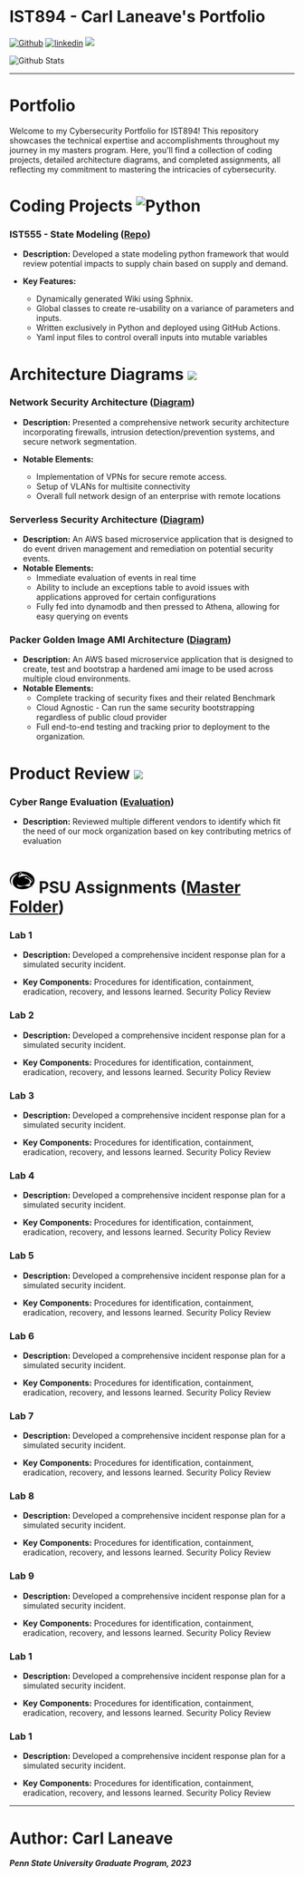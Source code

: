 # IST894 - Carl Laneave's Portfolio 
[![Github](https://img.shields.io/badge/GitHub-100000?style=for-the-badge&logo=github&logoColor=white)](https://github.com/claneave28) [![linkedin](https://img.shields.io/badge/LinkedIn-0077B5?style=for-the-badge&logo=linkedin&logoColor=white)](https://www.linkedin.com/in/carl-laneave/) <a href="mailto:claneave28@gmail.com?subject=Hi Carl"><img src="https://img.shields.io/badge/Gmail-D14836?style=for-the-badge&logo=gmail&logoColor=white"></a> 

![Github Stats](https://github-profile-summary-cards.vercel.app/api/cards/profile-details?username=claneave28&theme=dark) 

<hr/>

# Portfolio 

Welcome to my Cybersecurity Portfolio for IST894! This repository showcases the technical expertise and accomplishments throughout my journey in my masters program. Here, you'll find a collection of coding projects, detailed architecture diagrams, and completed assignments, all reflecting my commitment to mastering the intricacies of cybersecurity.



# Coding Projects ![Python](https://img.shields.io/badge/python-3670A0?style=for-the-badge&logo=python&logoColor=ffdd54)
### IST555 - State Modeling ([Repo](https://github.com/claneave28/intelligent_agent_ist555))
- **Description:** Developed a state modeling python framework that would review potential impacts to supply chain based on supply and demand.

- **Key Features:**
  * Dynamically generated Wiki using Sphnix.
  * Global classes to create re-usability on a variance of parameters and inputs.
  * Written exclusively in Python and deployed using GitHub Actions.
  * Yaml input files to control overall inputs into mutable variables

# Architecture Diagrams ![](https://img.shields.io/badge/Amazon_AWS-FF9900?style=for-the-badge&logo=amazonaws&logoColor=white) 
### Network Security Architecture ([Diagram](https://github.com/claneave28/network-design/blob/main/overall_network.png))
- **Description:** Presented a comprehensive network security architecture incorporating firewalls, intrusion detection/prevention systems, and secure network segmentation.

- **Notable Elements:**
  * Implementation of VPNs for secure remote access.
  * Setup of VLANs for multisite connectivity
  * Overall full network design of an enterprise with remote locations

### Serverless Security Architecture ([Diagram](https://github.com/claneave28/AWS-Serverless-Architecture-Model/blob/master/AutomationFramework_arch.png))
- **Description:**  An AWS based microservice application that is designed to do event driven management and remediation on potential security events.
- **Notable Elements:**
  * Immediate evaluation of events in real time
  * Ability to include an exceptions table to avoid issues with applications approved for certain configurations
  * Fully fed into dynamodb and then pressed to Athena, allowing for easy querying on events

### Packer Golden Image AMI Architecture ([Diagram](https://github.com/claneave28/AWS-Serverless-Architecture-Model/blob/master/AutomationFramework_arch.png))
- **Description:**  An AWS based microservice application that is designed to create, test and bootstrap a hardened ami image to be used across multiple cloud environments.  
- **Notable Elements:**
  * Complete tracking of security fixes and their related Benchmark
  * Cloud Agnostic - Can run the same security bootstrapping regardless of public cloud provider
  * Full end-to-end testing and tracking prior to deployment to the organization.

# Product Review ![](https://img.shields.io/badge/Product-Reviews-blue)
### Cyber Range Evaluation ([Evaluation](Cyber-Range-Evaluation/))

- **Description:**
Reviewed multiple different vendors to identify which fit the need of our mock organization based on key contributing metrics of evaluation

# <img src="images/img.png" width="45" height="45"> PSU Assignments  ([Master Folder](Labs/))
### Lab 1
- **Description:** Developed a comprehensive incident response plan for a simulated security incident.

- **Key Components:**
Procedures for identification, containment, eradication, recovery, and lessons learned.
Security Policy Review

### Lab 2
- **Description:** Developed a comprehensive incident response plan for a simulated security incident.

- **Key Components:**
Procedures for identification, containment, eradication, recovery, and lessons learned.
Security Policy Review

### Lab 3
- **Description:** Developed a comprehensive incident response plan for a simulated security incident.

- **Key Components:**
Procedures for identification, containment, eradication, recovery, and lessons learned.
Security Policy Review

### Lab 4
- **Description:** Developed a comprehensive incident response plan for a simulated security incident.

- **Key Components:**
Procedures for identification, containment, eradication, recovery, and lessons learned.
Security Policy Review

### Lab 5
- **Description:** Developed a comprehensive incident response plan for a simulated security incident.

- **Key Components:**
Procedures for identification, containment, eradication, recovery, and lessons learned.
Security Policy Review

### Lab 6
- **Description:** Developed a comprehensive incident response plan for a simulated security incident.

- **Key Components:**
Procedures for identification, containment, eradication, recovery, and lessons learned.
Security Policy Review

### Lab 7
- **Description:** Developed a comprehensive incident response plan for a simulated security incident.

- **Key Components:**
Procedures for identification, containment, eradication, recovery, and lessons learned.
Security Policy Review

### Lab 8
- **Description:** Developed a comprehensive incident response plan for a simulated security incident.

- **Key Components:**
Procedures for identification, containment, eradication, recovery, and lessons learned.
Security Policy Review

### Lab 9
- **Description:** Developed a comprehensive incident response plan for a simulated security incident.

- **Key Components:**
Procedures for identification, containment, eradication, recovery, and lessons learned.
Security Policy Review

### Lab 1
- **Description:** Developed a comprehensive incident response plan for a simulated security incident.

- **Key Components:**
Procedures for identification, containment, eradication, recovery, and lessons learned.
Security Policy Review

### Lab 1
- **Description:** Developed a comprehensive incident response plan for a simulated security incident.

- **Key Components:**
Procedures for identification, containment, eradication, recovery, and lessons learned.
Security Policy Review

<hr/>

# Author: Carl Laneave 
<b><i>Penn State University Graduate Program, 2023</i></b>




